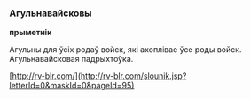 ### Агульнавайсковы
**прыметнік**

Агульны для ўсіх родаў войск, які ахоплівае ўсе роды войск. Агульнавайсковая падрыхтоўка.

<a rel="author">[http://rv-blr.com/](http://rv-blr.com/slounik.jsp?letterId=0&maskId=0&pageId=95)</a>
